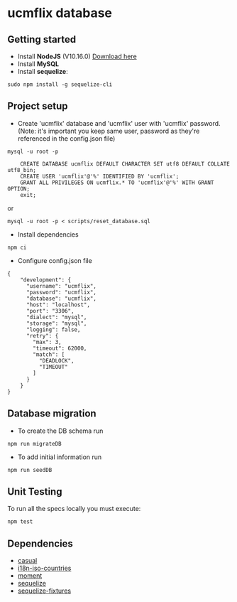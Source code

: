 # ucmflix database

## Getting started

- Install **NodeJS** (V10.16.0) [Download here](https://nodejs.org/es/download/)
- Install **MySQL**
- Install **sequelize**:
```
sudo npm install -g sequelize-cli
```

## Project setup

- Create 'ucmflix' database and 'ucmflix' user with 'ucmflix' password. (Note: it's important
you keep same user, password as they're referenced in the config.json file)

```
mysql -u root -p

    CREATE DATABASE ucmflix DEFAULT CHARACTER SET utf8 DEFAULT COLLATE utf8_bin;
    CREATE USER 'ucmflix'@'%' IDENTIFIED BY 'ucmflix';
    GRANT ALL PRIVILEGES ON ucmflix.* TO 'ucmflix'@'%' WITH GRANT OPTION;
    exit;
```

or

```
mysql -u root -p < scripts/reset_database.sql
```

- Install dependencies

```
npm ci
```

- Configure config.json file
```
{
    "development": {
      "username": "ucmflix",
      "password": "ucmflix",
      "database": "ucmflix",
      "host": "localhost",
      "port": "3306",
      "dialect": "mysql",
      "storage": "mysql",
      "logging": false,
      "retry": {
        "max": 3,
        "timeout": 62000,
        "match": [
          "DEADLOCK",
          "TIMEOUT"
        ]
      }
    }
}
```

## Database migration

- To create the DB schema run 

```
npm run migrateDB
```

- To add initial information run

```
npm run seedDB
```

## Unit Testing
To run all the specs locally you must execute:

```
npm test
```

## Dependencies

- [casual](https://github.com/boo1ean/casual)
- [i18n-iso-countries](https://github.com/michaelwittig/node-i18n-iso-countries)
- [moment](https://github.com/moment/moment)
- [sequelize](https://github.com/sequelize/sequelize)
- [sequelize-fixtures](https://github.com/domasx2/sequelize-fixtures)